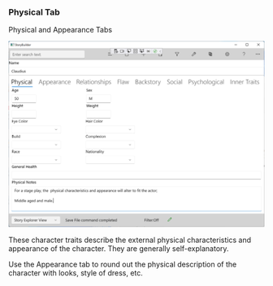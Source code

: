 ### Physical Tab ###
Physical and Appearance Tabs <br/>

![](Clipboard-Image-2.png)


These character traits describe the external physical characteristics and appearance of the character.  They are generally self-explanatory. <br/>

Use the Appearance tab to round out the physical description of the character with looks, style of dress, etc. <br/>


